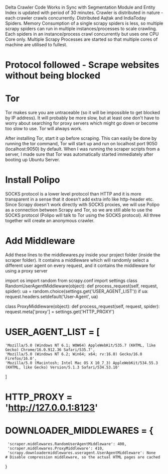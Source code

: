 Delta Crawler Code Works in Sync with Segmentation Module and Entity Index is updated with period of 30 minutes.
Crawler is distributed in nature - each crawler crawls concurrently. 
Distributed Aajtak and IndiaToday Spiders.
Memory Consumption of a single scrapy spiders is less, so multiple scrapy spiders can run in multiple instances/processes to scale crawling.
Each spiders in an instance/process crawl concurrently but uses one CPU Core only. Multiple Scrapy Processes are started so that multiple cores of machine are utilised to fullest.

# Protocol followed - Scrape websites without being blocked

# Tor
Tor makes sure you are untraceable (so it will be impossible to get blocked by IP address). It will probably be more slow, but at least one don't have to worry about searching for proxy servers which might go down or become too slow to use. Tor will always work.

After installing Tor, start it up before scraping. This can easily be done by running the tor command, Tor will start up and run on localhost port 9050 (localhost:9050) by default. When I was running the scraper scripts from a server, I made sure that Tor was automatically started immediately after booting up Ubuntu Server.

# Install Polipo
SOCKS protocol is a lower level protocol than HTTP and it is more transparent in a sense that it doesn’t add extra info like http-header etc. Since Scrapy doesn't work directly with SOCKS proxies, we will use Polipo as a connection between Scrapy and Tor, so we are still able to use the SOCKS protocol (Polipo will talk to Tor using the SOCKS protocol). All three together will create an anonymous crawler. 

# Add Middleware
Add these lines to the middlewares.py inside your project folder (inside the scraper folder). It contains a middleware which will randomly select a different user agent on every request, and it contains the middleware for using a proxy server

import os
import random
from scrapy.conf import settings
class RandomUserAgentMiddleware(object):
    def process_request(self, request, spider):
        ua  = random.choice(settings.get('USER_AGENT_LIST'))
        if ua:
            request.headers.setdefault('User-Agent', ua)

class ProxyMiddleware(object):
    def process_request(self, request, spider):
        request.meta['proxy'] = settings.get('HTTP_PROXY')

# USER_AGENT_LIST = [
    'Mozilla/5.0 (Windows NT 6.1; WOW64) AppleWebKit/535.7 (KHTML, like Gecko) Chrome/16.0.912.36 Safari/535.7',
    'Mozilla/5.0 (Windows NT 6.2; Win64; x64; rv:16.0) Gecko/16.0 Firefox/16.0',
    'Mozilla/5.0 (Macintosh; Intel Mac OS X 10_7_3) AppleWebKit/534.55.3 (KHTML, like Gecko) Version/5.1.3 Safari/534.53.10'
]

# HTTP_PROXY = 'http://127.0.0.1:8123'

# DOWNLOADER_MIDDLEWARES = {
     'scraper.middlewares.RandomUserAgentMiddleware': 400,
     'scraper.middlewares.ProxyMiddleware': 410,
     'scrapy.downloadermiddlewares.useragent.UserAgentMiddleware': None
    # Disable compression middleware, so the actual HTML pages are cached
}

